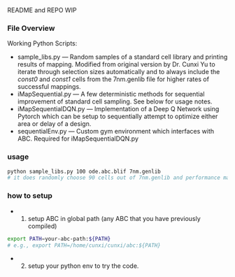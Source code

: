 README and REPO WIP

### File Overview
Working Python Scripts:
- sample_libs.py — Random samples of a standard cell library and printing results of mapping. Modified from original version by Dr. Cunxi Yu to iterate through selection sizes automatically and to always include the _const0_ and _const1_ cells from the 7nm.genlib file for higher rates of successful mappings.
- iMapSequential.py — A few deterministic methods for sequential improvement of standard cell sampling. See below for usage notes.
- iMapSequentialDQN.py — Implementation of a Deep Q Network using Pytorch which can be setup to sequentially attempt to optimize either area or delay of a design.
- sequentialEnv.py — Custom gym environment which interfaces with ABC. Required for iMapSequentialDQN.py

### usage
```bash
python sample_libs.py 100 ode.abc.blif 7nm.genlib
# it does randomly choose 90 cells out of 7nm.genlib and performance mapping with ABC
```

### how to setup

- 1. setup ABC in global path (any ABC that you have previously compiled)

```bash
export PATH=your-abc-path:${PATH}
# e.g., export PATH=/home/cunxi/cunxi/abc:${PATH}
```

- 2. setup your python env to try the code.

